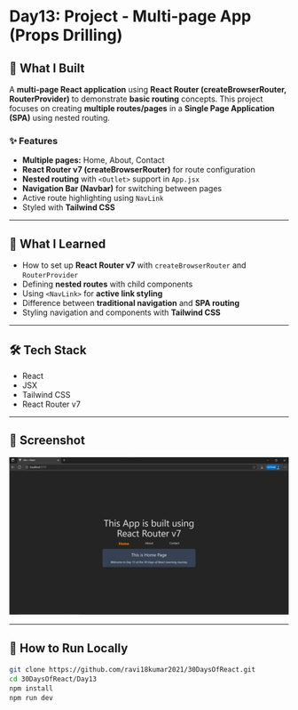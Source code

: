 # Day13: Project - Multi-page App (Props Drilling)

## 🚀 What I Built

A **multi-page React application** using **React Router (createBrowserRouter, RouterProvider)** to demonstrate **basic routing** concepts. This project focuses on creating **multiple routes/pages** in a **Single Page Application (SPA)** using nested routing.

### ✨ Features
- **Multiple pages:** Home, About, Contact
- **React Router v7 (createBrowserRouter)** for route configuration
- **Nested routing** with `<Outlet>` support in `App.jsx`
- **Navigation Bar (Navbar)** for switching between pages
- Active route highlighting using `NavLink`
- Styled with **Tailwind CSS**

---

## 🧠 What I Learned

- How to set up **React Router v7** with `createBrowserRouter` and `RouterProvider`
- Defining **nested routes** with child components
- Using `<NavLink>` for **active link styling**
- Difference between **traditional navigation** and **SPA routing**
- Styling navigation and components with **Tailwind CSS**

---

## 🛠️ Tech Stack

- React
- JSX
- Tailwind CSS
- React Router v7

---

## 📸 Screenshot

![Screenshot](./screenshot.png)

---

## 🧪 How to Run Locally

```bash
git clone https://github.com/ravi18kumar2021/30DaysOfReact.git
cd 30DaysOfReact/Day13
npm install
npm run dev